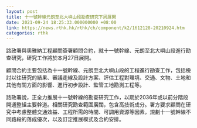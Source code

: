 ```yaml
---
layout: post
title: 十一號幹線元朗至北大嶼山段勘查研究下周展開
date: 2021-09-24 18:25:33.000000000 +08:00
link: https://news.rthk.hk/rthk/ch/component/k2/1612128-20210924.htm
categories: rthk
---
```


路政署與奧雅納工程顧問簽署顧問合約，就十一號幹線、元朗至北大嶼山段進行勘查研究，研究工作將於本月27日展開。

顧問合約主要包括為十一號幹線、元朗至北大嶼山段的工程進行勘查工作，包括檢討以往研究的結果、審議走線及設計方案、評估工程對環境、交通、文物、土地和其他有關方面的影響、進行初步設計、監管工地勘測工程等。

路政署說，正全力推展十一號幹線的勘查研究工作，以期於2036年或以前分階段開通整組主要幹道。相關研究勘查範圍廣闊，包含高技術成分。署方要求顧問在研究中考慮整體交通效益、工程所需的時間、可調用資源等因素，規劃十一號幹線不同路段的落成優次，以及訂定推展模式及合約安排。
